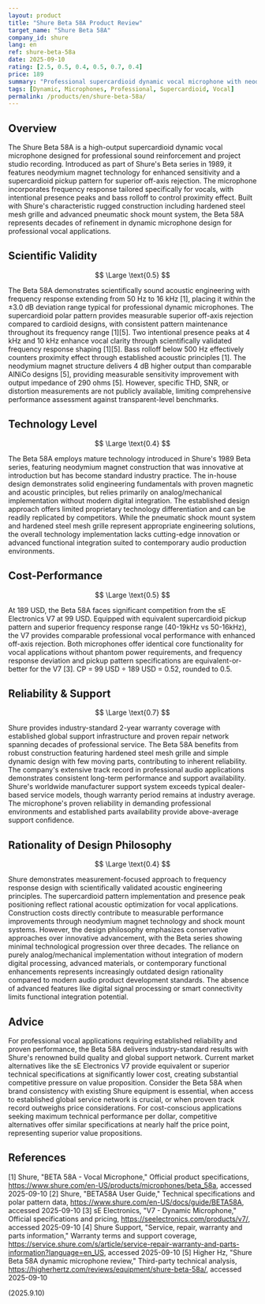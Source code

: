 ```yaml
---
layout: product
title: "Shure Beta 58A Product Review"
target_name: "Shure Beta 58A"
company_id: shure
lang: en
ref: shure-beta-58a
date: 2025-09-10
rating: [2.5, 0.5, 0.4, 0.5, 0.7, 0.4]
price: 189
summary: "Professional supercardioid dynamic vocal microphone with neodymium magnet technology, delivering industry-standard performance with established reliability but facing strong value competition"
tags: [Dynamic, Microphones, Professional, Supercardioid, Vocal]
permalink: /products/en/shure-beta-58a/
---
```

## Overview

The Shure Beta 58A is a high-output supercardioid dynamic vocal microphone designed for professional sound reinforcement and project studio recording. Introduced as part of Shure's Beta series in 1989, it features neodymium magnet technology for enhanced sensitivity and a supercardioid pickup pattern for superior off-axis rejection. The microphone incorporates frequency response tailored specifically for vocals, with intentional presence peaks and bass rolloff to control proximity effect. Built with Shure's characteristic rugged construction including hardened steel mesh grille and advanced pneumatic shock mount system, the Beta 58A represents decades of refinement in dynamic microphone design for professional vocal applications.

## Scientific Validity

$$ \Large \text{0.5} $$

The Beta 58A demonstrates scientifically sound acoustic engineering with frequency response extending from 50 Hz to 16 kHz [1], placing it within the ±3.0 dB deviation range typical for professional dynamic microphones. The supercardioid polar pattern provides measurable superior off-axis rejection compared to cardioid designs, with consistent pattern maintenance throughout its frequency range [1][5]. Two intentional presence peaks at 4 kHz and 10 kHz enhance vocal clarity through scientifically validated frequency response shaping [1][5]. Bass rolloff below 500 Hz effectively counters proximity effect through established acoustic principles [1]. The neodymium magnet structure delivers 4 dB higher output than comparable AlNiCo designs [5], providing measurable sensitivity improvement with output impedance of 290 ohms [5]. However, specific THD, SNR, or distortion measurements are not publicly available, limiting comprehensive performance assessment against transparent-level benchmarks.

## Technology Level

$$ \Large \text{0.4} $$

The Beta 58A employs mature technology introduced in Shure's 1989 Beta series, featuring neodymium magnet construction that was innovative at introduction but has become standard industry practice. The in-house design demonstrates solid engineering fundamentals with proven magnetic and acoustic principles, but relies primarily on analog/mechanical implementation without modern digital integration. The established design approach offers limited proprietary technology differentiation and can be readily replicated by competitors. While the pneumatic shock mount system and hardened steel mesh grille represent appropriate engineering solutions, the overall technology implementation lacks cutting-edge innovation or advanced functional integration suited to contemporary audio production environments.

## Cost-Performance

$$ \Large \text{0.5} $$

At 189 USD, the Beta 58A faces significant competition from the sE Electronics V7 at 99 USD. Equipped with equivalent supercardioid pickup pattern and superior frequency response range (40-19kHz vs 50-16kHz), the V7 provides comparable professional vocal performance with enhanced off-axis rejection. Both microphones offer identical core functionality for vocal applications without phantom power requirements, and frequency response deviation and pickup pattern specifications are equivalent-or-better for the V7 [3]. CP = 99 USD ÷ 189 USD = 0.52, rounded to 0.5.

## Reliability & Support

$$ \Large \text{0.7} $$

Shure provides industry-standard 2-year warranty coverage with established global support infrastructure and proven repair network spanning decades of professional service. The Beta 58A benefits from robust construction featuring hardened steel mesh grille and simple dynamic design with few moving parts, contributing to inherent reliability. The company's extensive track record in professional audio applications demonstrates consistent long-term performance and support availability. Shure's worldwide manufacturer support system exceeds typical dealer-based service models, though warranty period remains at industry average. The microphone's proven reliability in demanding professional environments and established parts availability provide above-average support confidence.

## Rationality of Design Philosophy

$$ \Large \text{0.4} $$

Shure demonstrates measurement-focused approach to frequency response design with scientifically validated acoustic engineering principles. The supercardioid pattern implementation and presence peak positioning reflect rational acoustic optimization for vocal applications. Construction costs directly contribute to measurable performance improvements through neodymium magnet technology and shock mount systems. However, the design philosophy emphasizes conservative approaches over innovative advancement, with the Beta series showing minimal technological progression over three decades. The reliance on purely analog/mechanical implementation without integration of modern digital processing, advanced materials, or contemporary functional enhancements represents increasingly outdated design rationality compared to modern audio product development standards. The absence of advanced features like digital signal processing or smart connectivity limits functional integration potential.

## Advice

For professional vocal applications requiring established reliability and proven performance, the Beta 58A delivers industry-standard results with Shure's renowned build quality and global support network. Current market alternatives like the sE Electronics V7 provide equivalent or superior technical specifications at significantly lower cost, creating substantial competitive pressure on value proposition. Consider the Beta 58A when brand consistency with existing Shure equipment is essential, when access to established global service network is crucial, or when proven track record outweighs price considerations. For cost-conscious applications seeking maximum technical performance per dollar, competitive alternatives offer similar specifications at nearly half the price point, representing superior value propositions.

## References

[1] Shure, "BETA 58A - Vocal Microphone," Official product specifications, https://www.shure.com/en-US/products/microphones/beta_58a, accessed 2025-09-10
[2] Shure, "BETA58A User Guide," Technical specifications and polar pattern data, https://www.shure.com/en-US/docs/guide/BETA58A, accessed 2025-09-10
[3] sE Electronics, "V7 - Dynamic Microphone," Official specifications and pricing, https://seelectronics.com/products/v7/, accessed 2025-09-10
[4] Shure Support, "Service, repair, warranty and parts information," Warranty terms and support coverage, https://service.shure.com/s/article/service-repair-warranty-and-parts-information?language=en_US, accessed 2025-09-10
[5] Higher Hz, "Shure Beta 58A dynamic microphone review," Third-party technical analysis, https://higherhertz.com/reviews/equipment/shure-beta-58a/, accessed 2025-09-10

(2025.9.10)